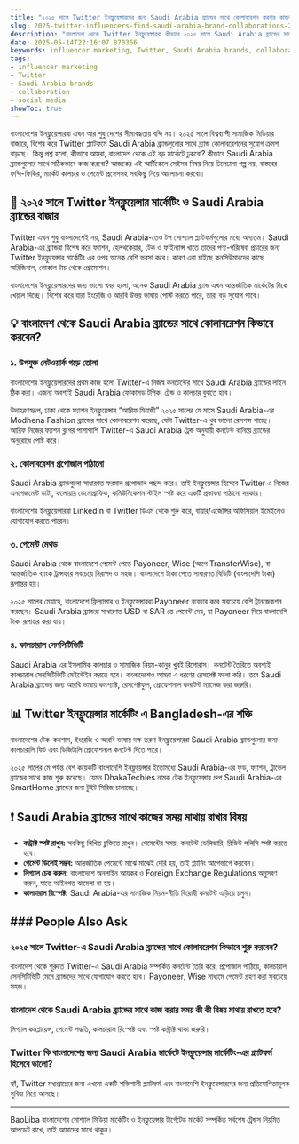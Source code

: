 ```yaml
---
title: "২০২৫ সালে Twitter ইনফ্লুয়েন্সারদের জন্য Saudi Arabia ব্র্যান্ডের সাথে কোলাবরেশন করবার কাজকাম"
slug: 2025-twitter-influencers-find-saudi-arabia-brand-collaborations-2025-05-14
description: "বাংলাদেশ থেকে Twitter ইনফ্লুয়েন্সাররা কীভাবে ২০২৫ সালে Saudi Arabia ব্র্যান্ডের সাথে সফল ব্র্যান্ড কোলাবরেশনের সুযোগ পাবে, এর জন্য প্র্যাক্টিক্যাল গাইডলাইন, পেমেন্ট মেথড, মার্কেট কালচারসহ বিস্তারিত আলোচনা।"
date: 2025-05-14T22:16:07.870366
keywords: influencer marketing, Twitter, Saudi Arabia brands, collaboration, social media
tags:
- influencer marketing
- Twitter
- Saudi Arabia brands
- collaboration
- social media
showToc: true
---
```


বাংলাদেশের ইনফ্লুয়েন্সাররা এখন আর শুধু দেশের সীমাবদ্ধতায় বন্দি নয়। ২০২৫ সালে বিশ্বব্যাপী সামাজিক মিডিয়ার বাজারে, বিশেষ করে Twitter প্ল্যাটফর্মে Saudi Arabia ব্র্যান্ডগুলোর সাথে ব্র্যান্ড কোলাবরেশনের সুযোগ ক্রমশ বাড়ছে। কিন্তু প্রশ্ন হলো, কীভাবে আমরা, বাংলাদেশ থেকে এই বড় মার্কেটে ঢুকবো? কীভাবে Saudi Arabia ব্র্যান্ডগুলোর সাথে সঠিকভাবে কাজ করবো? আজকের এই আর্টিকেলে সেইসব বিষয় নিয়ে ঢিলেঢালা গল্প নয়, বাস্তবের ফন্দি-ফিকির, মার্কেট কালচার ও পেমেন্ট প্রসেসসহ সবকিছু নিয়ে আলোচনা করবো।

## 📢 ২০২৫ সালে Twitter ইনফ্লুয়েন্সার মার্কেটিং ও Saudi Arabia ব্র্যান্ডের বাজার

Twitter এখন শুধু বাংলাদেশেই নয়, Saudi Arabia-তেও টপ সোশ্যাল প্ল্যাটফর্মগুলোর মধ্যে অন্যতম। Saudi Arabia-এর ব্র্যান্ডরা বিশেষ করে ফ্যাশন, হেলথকেয়ার, টেক ও ফাইন্যান্স খাতে তাদের পণ্য-পরিষেবা প্রচারের জন্য Twitter ইনফ্লুয়েন্সার মার্কেটিং এর ওপর অনেক বেশি ভরসা করে। কারণ এরা চাইছে কনসিউমারদের কাছে অরিজিনাল, লোকাল টাচ থেকে প্রোমোশন।

বাংলাদেশের ইনফ্লুয়েন্সারদের জন্য ভালো খবর হলো, অনেক Saudi Arabia ব্র্যান্ড এখন আন্তর্জাতিক মার্কেটের দিকে খেয়াল দিচ্ছে। বিশেষ করে যারা ইংরেজি ও আরবি উভয় ভাষায় পোস্ট করতে পারে, তারা বড় সুযোগ পাবে।

## 💡 বাংলাদেশ থেকে Saudi Arabia ব্র্যান্ডের সাথে কোলাবরেশন কিভাবে করবেন?

### ১. উপযুক্ত নেটওয়ার্ক গড়ে তোলা

বাংলাদেশের ইনফ্লুয়েন্সারদের প্রথম কাজ হলো Twitter-এ নিজস্ব কনটেন্টের সাথে Saudi Arabia ব্র্যান্ডের লাইন ঠিক করা। এজন্য অবশ্যই Saudi Arabia ফোকাসড টপিক, ট্রেন্ড ও কালচার বুঝতে হবে। 

উদাহরণস্বরূপ, ঢাকা থেকে ফ্যাশন ইনফ্লুয়েন্সার “আরিফ মিয়াজী” ২০২৫ সালের মে মাসে Saudi Arabia-এর Modhena Fashion ব্র্যান্ডের সাথে কোলাবরেশন করেছে, যেটা Twitter-এ খুব ভালো রেসপন্স পাচ্ছে। আরিফ নিজের ফ্যাশন ব্লগের পাশাপাশি Twitter-এ Saudi Arabia ট্রেন্ড অনুযায়ী কনটেন্ট বানিয়ে ব্র্যান্ডের অনুরোধে পোষ্ট করে।

### ২. কোলাবরেশন প্রপোজাল পাঠানো

Saudi Arabia ব্র্যান্ডগুলো সাধারণত ফরমাল প্রপোজাল পছন্দ করে। তাই ইনফ্লুয়েন্সার হিসেবে Twitter এ নিজের এনগেজমেন্ট ডাটা, ফলোয়ার ডেমোগ্রাফিক, কমিউনিকেশন স্টাইল স্পষ্ট করে একটি প্রস্তাবনা পাঠানো দরকার। 

বাংলাদেশের ইনফ্লুয়েন্সাররা LinkedIn বা Twitter ডিএম থেকে শুরু করে, বায়ার/এজেন্সির অফিসিয়াল ইমেইলেও যোগাযোগ করতে পারেন।

### ৩. পেমেন্ট মেথড

Saudi Arabia থেকে বাংলাদেশে পেমেন্ট পেতে Payoneer, Wise (আগে TransferWise), বা আন্তর্জাতিক ব্যাংক ট্রান্সফার সবচেয়ে নিরাপদ ও সহজ। বাংলাদেশে টাকা পেতে সাধারণত বিডিটি (বাংলাদেশি টাকা) রূপান্তর হয়। 

২০২৫ সালের মেয়াদে, বাংলাদেশে ফ্রিল্যান্সার ও ইনফ্লুয়েন্সাররা Payoneer ব্যবহার করে সবচেয়ে বেশি ট্রানজেকশন করছেন। Saudi Arabia ব্র্যান্ডরা সাধারণত USD বা SAR তে পেমেন্ট দেয়, যা Payoneer দিয়ে বাংলাদেশি টাকা রূপান্তর করা যায়।

### ৪. কালচারাল সেনসিটিভিটি

Saudi Arabia এর ইসলামিক কালচার ও সামাজিক নিয়ম-কানুন খুবই রিগোরাস। কনটেন্ট তৈরিতে অবশ্যই কালচারাল সেনসিটিভিটি মেইন্টেইন করতে হবে। বাংলাদেশেও আমরা এ ধরণের রেসপেক্ট ফলো করি। তবে Saudi Arabia ব্র্যান্ডের জন্য আরবি ভাষায় কমপ্যাক্ট, রেসপেক্টফুল, প্রোফেশনাল কনটেন্ট ম্যানেজ করা জরুরি।

## 📊 Twitter ইনফ্লুয়েন্সার মার্কেটিং এ Bangladesh-এর শক্তি

বাংলাদেশের টেক-কনশাস, ইংরেজি ও আরবি ভাষায় দক্ষ তরুণ ইনফ্লুয়েন্সাররা Saudi Arabia ব্র্যান্ডগুলোর জন্য কালচারালি ফিট এবং ডিজিটালি প্রোফেশনাল কনটেন্ট দিতে পারে। 

২০২৫ সালের মে পর্যন্ত বেশ কয়েকটি বাংলাদেশি ইনফ্লুয়েন্সার ইতোমধ্যে Saudi Arabia-এর ফুড, ফ্যাশন, ট্রাভেল ব্র্যান্ডের সাথে কাজ শুরু করেছে। যেমন DhakaTechies নামক টেক ইনফ্লুয়েন্সার গ্রুপ Saudi Arabia-এর SmartHome ব্র্যান্ডের জন্য টুইট সিরিজ চালাচ্ছে।

## ❗ Saudi Arabia ব্র্যান্ডের সাথে কাজের সময় মাথায় রাখার বিষয়

- **কন্ট্রাক্ট স্পষ্ট রাখুন:** সবকিছু লিখিত চুক্তিতে রাখুন। পেমেন্টের সময়, কনটেন্ট ডেলিভারি, রিভিউ পলিসি স্পষ্ট করতে হবে।
- **পেমেন্ট ডিলেই সম্ভব:** আন্তর্জাতিক পেমেন্টে মাঝে মাঝেই দেরি হয়, তাই প্ল্যানিং আগেভাগে করবেন।
- **লিগ্যাল চেক করুন:** বাংলাদেশে অনলাইন আয়কর ও Foreign Exchange Regulations অনুসরণ করুন, যাতে আইনগত ঝামেলা না হয়।
- **কালচারাল রিস্পেক্ট:** Saudi Arabia-এর সামাজিক নিয়ম-নীতি বিরোধী কনটেন্ট এড়িয়ে চলুন।

## ### People Also Ask

### ২০২৫ সালে Twitter-এ Saudi Arabia ব্র্যান্ডের সাথে কোলাবরেশন কিভাবে শুরু করবেন?

বাংলাদেশ থেকে শুরুতে Twitter-এ Saudi Arabia সম্পর্কিত কনটেন্ট তৈরি করে, প্রপোজাল পাঠিয়ে, কালচারাল সেনসিটিভিটি মেনে ব্র্যান্ডদের সাথে যোগাযোগ করতে হবে। Payoneer, Wise মাধ্যমে পেমেন্ট গ্রহণ করা সবচেয়ে সহজ।

### বাংলাদেশ থেকে Saudi Arabia ব্র্যান্ডের সাথে কাজ করার সময় কী কী বিষয় মাথায় রাখতে হবে?

লিগ্যাল কমপ্লায়েন্স, পেমেন্ট পদ্ধতি, কালচারাল রিস্পেক্ট এবং স্পষ্ট কন্ট্রাক্ট থাকা জরুরি।

### Twitter কি বাংলাদেশের জন্য Saudi Arabia মার্কেটে ইনফ্লুয়েন্সার মার্কেটিং-এর প্ল্যাটফর্ম হিসেবে ভালো?

হ্যাঁ, Twitter মধ্যপ্রাচ্যের জন্য এখনো একটি শক্তিশালী প্ল্যাটফর্ম এবং বাংলাদেশি ইনফ্লুয়েন্সারদের জন্য প্রতিযোগিতামূলক সুবিধা নিয়ে আসছে।

---

BaoLiba বাংলাদেশের সোশ্যাল মিডিয়া মার্কেটিং ও ইনফ্লুয়েন্সার টার্গেটেড মার্কেট সম্পর্কিত সর্বশেষ ট্রেন্ডস নিয়মিত আপডেট রাখে, তাই আমাদের সাথে থাকুন।